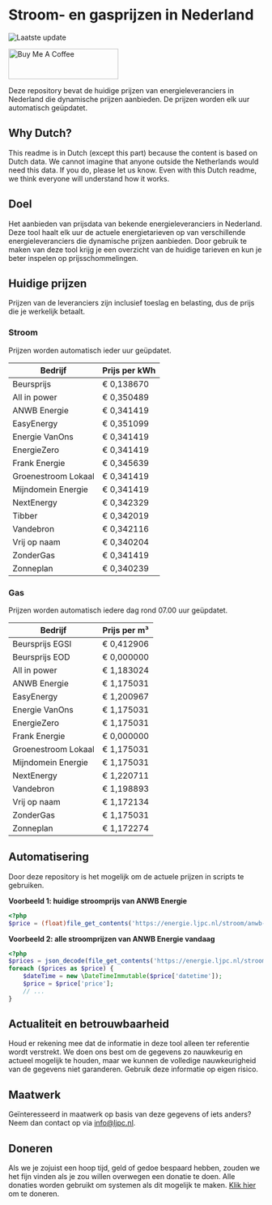 # Stroom- en gasprijzen in Nederland

![Laatste update](https://img.shields.io/badge/laatste%20update-2023--08--23%2023%3A00%20CET-brightgreen)

<a href="https://www.buymeacoffee.com/Lars-" target="_blank"><img src="https://cdn.buymeacoffee.com/buttons/v2/default-orange.png" alt="Buy Me A Coffee" height="60" style="height: 60px !important;width: 217px !important;" ></a>

Deze repository bevat de huidige prijzen van energieleveranciers in Nederland die dynamische prijzen aanbieden. De prijzen worden elk uur automatisch geüpdatet.

## Why Dutch?

This readme is in Dutch (except this part) because the content is based on Dutch data. We cannot imagine that anyone outside the Netherlands would need this data. If you do, please let us know. Even with this Dutch readme, we think
everyone will understand how it works.

## Doel

Het aanbieden van prijsdata van bekende energieleveranciers in Nederland. Deze tool haalt elk uur de actuele energietarieven op van verschillende energieleveranciers die dynamische prijzen aanbieden. Door gebruik te maken van deze tool
krijg je een overzicht van de huidige tarieven en kun je beter inspelen op prijsschommelingen.

## Huidige prijzen

Prijzen van de leveranciers zijn inclusief toeslag en belasting, dus de prijs die je werkelijk betaalt.

### Stroom

Prijzen worden automatisch ieder uur geüpdatet.

 Bedrijf | Prijs per kWh 
---------|---------------
Beursprijs | € 0,138670
All in power | € 0,350489
ANWB Energie | € 0,341419
EasyEnergy | € 0,351099
Energie VanOns | € 0,341419
EnergieZero | € 0,341419
Frank Energie | € 0,345639
Groenestroom Lokaal | € 0,341419
Mijndomein Energie | € 0,341419
NextEnergy | € 0,342329
Tibber | € 0,342019
Vandebron | € 0,342116
Vrij op naam | € 0,340204
ZonderGas | € 0,341419
Zonneplan | € 0,340239


### Gas

Prijzen worden automatisch iedere dag rond 07.00 uur geüpdatet.

 Bedrijf | Prijs per m³ 
---------|--------------
Beursprijs EGSI | € 0,412906
Beursprijs EOD | € 0,000000
All in power | € 1,183024
ANWB Energie | € 1,175031
EasyEnergy | € 1,200967
Energie VanOns | € 1,175031
EnergieZero | € 1,175031
Frank Energie | € 0,000000
Groenestroom Lokaal | € 1,175031
Mijndomein Energie | € 1,175031
NextEnergy | € 1,220711
Vandebron | € 1,198893
Vrij op naam | € 1,172134
ZonderGas | € 1,175031
Zonneplan | € 1,172274


## Automatisering

Door deze repository is het mogelijk om de actuele prijzen in scripts te gebruiken.

**Voorbeeld 1: huidige stroomprijs van ANWB Energie**

```php
<?php
$price = (float)file_get_contents('https://energie.ljpc.nl/stroom/anwb-energie-nu.txt');

```

**Voorbeeld 2: alle stroomprijzen van ANWB Energie vandaag**

```php
<?php
$prices = json_decode(file_get_contents('https://energie.ljpc.nl/stroom/all-in-power-vandaag.json'),true);
foreach ($prices as $price) {
    $dateTime = new \DateTimeImmutable($price['datetime']);
    $price = $price['price'];
    // ...
}
```

## Actualiteit en betrouwbaarheid

Houd er rekening mee dat de informatie in deze tool alleen ter referentie wordt verstrekt. We doen ons best om de gegevens zo nauwkeurig en actueel mogelijk te houden, maar we kunnen de volledige nauwkeurigheid van de gegevens niet
garanderen. Gebruik deze informatie op eigen risico.

## Maatwerk

Geïnteresseerd in maatwerk op basis van deze gegevens of iets anders? Neem dan contact op
via [info@ljpc.nl](mailto:info@ljpc.nl?subject=Energie%20prijzen).

## Doneren

Als we je zojuist een hoop tijd, geld of gedoe bespaard hebben, zouden we het fijn vinden als je zou willen overwegen een
donatie te doen. Alle donaties worden gebruikt om systemen als dit mogelijk te
maken. [Klik hier](https://www.buymeacoffee.com/Lars-) om te doneren.
